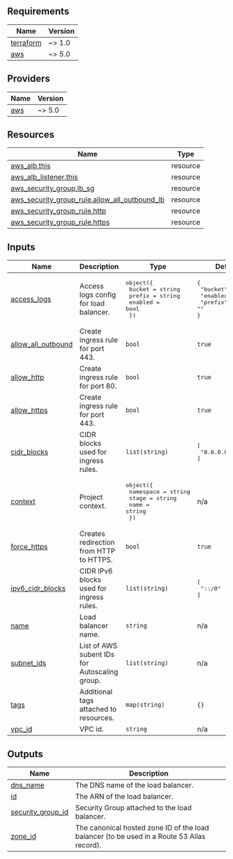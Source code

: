 <!-- BEGIN_TF_DOCS -->
## Requirements

| Name | Version |
|------|---------|
| <a name="requirement_terraform"></a> [terraform](#requirement\_terraform) | ~> 1.0 |
| <a name="requirement_aws"></a> [aws](#requirement\_aws) | ~> 5.0 |

## Providers

| Name | Version |
|------|---------|
| <a name="provider_aws"></a> [aws](#provider\_aws) | ~> 5.0 |

## Resources

| Name | Type |
|------|------|
| [aws_alb.this](https://registry.terraform.io/providers/hashicorp/aws/latest/docs/resources/alb) | resource |
| [aws_alb_listener.this](https://registry.terraform.io/providers/hashicorp/aws/latest/docs/resources/alb_listener) | resource |
| [aws_security_group.lb_sg](https://registry.terraform.io/providers/hashicorp/aws/latest/docs/resources/security_group) | resource |
| [aws_security_group_rule.allow_all_outbound_lb](https://registry.terraform.io/providers/hashicorp/aws/latest/docs/resources/security_group_rule) | resource |
| [aws_security_group_rule.http](https://registry.terraform.io/providers/hashicorp/aws/latest/docs/resources/security_group_rule) | resource |
| [aws_security_group_rule.https](https://registry.terraform.io/providers/hashicorp/aws/latest/docs/resources/security_group_rule) | resource |

## Inputs

| Name | Description | Type | Default | Required |
|------|-------------|------|---------|:--------:|
| <a name="input_access_logs"></a> [access\_logs](#input\_access\_logs) | Access logs config for load balancer. | <pre>object({<br>    bucket  = string<br>    prefix  = string<br>    enabled = bool<br>  })</pre> | <pre>{<br>  "bucket": "",<br>  "enabled": false,<br>  "prefix": ""<br>}</pre> | no |
| <a name="input_allow_all_outbound"></a> [allow\_all\_outbound](#input\_allow\_all\_outbound) | Create ingress rule for port 443. | `bool` | `true` | no |
| <a name="input_allow_http"></a> [allow\_http](#input\_allow\_http) | Create ingress rule for port 80. | `bool` | `true` | no |
| <a name="input_allow_https"></a> [allow\_https](#input\_allow\_https) | Create ingress rule for port 443. | `bool` | `true` | no |
| <a name="input_cidr_blocks"></a> [cidr\_blocks](#input\_cidr\_blocks) | CIDR blocks used for ingress rules. | `list(string)` | <pre>[<br>  "0.0.0.0/0"<br>]</pre> | no |
| <a name="input_context"></a> [context](#input\_context) | Project context. | <pre>object({<br>    namespace = string<br>    stage     = string<br>    name      = string<br>  })</pre> | n/a | yes |
| <a name="input_force_https"></a> [force\_https](#input\_force\_https) | Creates redirection from HTTP to HTTPS. | `bool` | `true` | no |
| <a name="input_ipv6_cidr_blocks"></a> [ipv6\_cidr\_blocks](#input\_ipv6\_cidr\_blocks) | CIDR IPv6 blocks used for ingress rules. | `list(string)` | <pre>[<br>  "::/0"<br>]</pre> | no |
| <a name="input_name"></a> [name](#input\_name) | Load balancer name. | `string` | n/a | yes |
| <a name="input_subnet_ids"></a> [subnet\_ids](#input\_subnet\_ids) | List of AWS subent IDs for Autoscaling group. | `list(string)` | n/a | yes |
| <a name="input_tags"></a> [tags](#input\_tags) | Additional tags attached to resources. | `map(string)` | `{}` | no |
| <a name="input_vpc_id"></a> [vpc\_id](#input\_vpc\_id) | VPC id. | `string` | n/a | yes |

## Outputs

| Name | Description |
|------|-------------|
| <a name="output_dns_name"></a> [dns\_name](#output\_dns\_name) | The DNS name of the load balancer. |
| <a name="output_id"></a> [id](#output\_id) | The ARN of the load balancer. |
| <a name="output_security_group_id"></a> [security\_group\_id](#output\_security\_group\_id) | Security Group attached to the load balancer. |
| <a name="output_zone_id"></a> [zone\_id](#output\_zone\_id) | The canonical hosted zone ID of the load balancer (to be used in a Route 53 Alias record). |
<!-- END_TF_DOCS -->